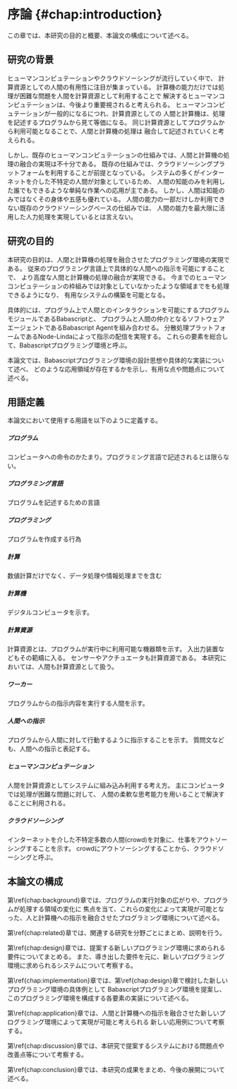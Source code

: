 # 序論 {#chap:introduction}

この章では、本研究の目的と概要、本論文の構成について述べる。

<!--
- ヒューマンコンピュテーション等が流行
  - 人間を計算資源とするようになってきた
  - 計算機だけでは処理できない問題を人間が手伝うことで実現する
  - 人間と計算機の共生が近づいている
- 既存の仕組みではまだ完全にはできていない
  - 人間が強いの知能だけではない
  - 身体や五感、それらを利用した情報処理である
  - クラウドソーシングを利用する今の手法では完璧とはいえない
- 人間が優れている点をフルに使える、人間と計算機の処理が融合させるべきである。
 -->

## 研究の背景

ヒューマンコンピュテーションやクラウドソーシングが流行していく中で、
計算資源としての人間の有用性に注目が集まっている。
計算機の能力だけでは処理が困難な問題を人間を計算資源として利用することで
解決するヒューマンコンピュテーションは、今後より重要視されると考えられる。
ヒューマンコンピュテーションが一般的になるにつれ、計算資源としての
人間と計算機は、処理を記述するプログラムから見て等価になる。
同じ計算資源としてプログラムから利用可能となることで、人間と計算機の処理は
融合して記述されていくと考えられる。

しかし、既存のヒューマンコンピュテーションの仕組みでは、人間と計算機の処理の融合の実現は不十分である。
既存の仕組みでは、クラウドソーシングプラットフォームを利用することが前提となっている。
システムの多くがインターネットを介した不特定の人間が対象としているため、
人間の知能のみを利用した誰でもできるような単純な作業への応用が主である。
しかし、人間は知能のみではなくその身体や五感も優れている。
人間の能力の一部だけしか利用できない既存のクラウドソーシングベースの仕組みでは、
人間の能力を最大限に活用した人力処理を実現しているとは言えない。

<!--
プログラムが今後、実世界を含むより広範な領域を制御することを考えると、
これらの能力を取り込むことで人間の行動さえも

これら全ての能力を取り込むためには、身近で利用可能な人間を対象とする必要がある。


身体や五感という人間の優れた能力を取り込むためには、
計算機の能力は最大限に利用可能であるが、人間の能力は最大限に利用出来ていない。

人間の優れている点を完全に活用し、人間と計算機の処理の融合を実現することで、


人間が優れている点を完全に活用できるような、人間と計算機の処理の融合が実現できれば、
今までのヒューマンコンピュテーションの枠組みでは対象としていなかったような領域までをも処理できるようになり、
有用なシステムの構築が可能となる。 -->

## 研究の目的

本研究の目的は、人間と計算機の処理を融合させたプログラミング環境の実現である。
従来のプログラミング言語上で具体的な人間への指示を可能にすることで、
より高度な人間と計算機の処理の融合が実現できる。
今までのヒューマンコンピュテーションの枠組みでは対象としていなかったような領域までをも処理できるようになり、
有用なシステムの構築を可能となる。

具体的には、プログラム上で人間とのインタラクションを可能にするプログラムモジュールであるBabascriptと、
プログラムと人間の仲介となるソフトウェアエージェントであるBabascript Agentを組み合わせる。
分散処理プラットフォームであるNode-Lindaによって指示の配信を実現する。
これらの要素を総合して、Babascriptプログラミング環境と呼ぶ。

本論文では、Babascriptプログラミング環境の設計思想や具体的な実装について述べ、
どのような応用領域が存在するかを示し、有用な点や問題点について述べる。

<!-- ## 研究の動機と目的 -->

<!--
 - プログラムは非常に優れた処理記述フォーマットである
 - コンピュータに読めるように論理的に緻密に記述しなくてはならない
 - 一方で、人間にも読めるように書く必要がある
 - プログラムとは、ただコンピュータに対する命令を記述するだけのものではない
 - 実現させたい状態に至るまでの過程を記述するものだと考えられる。
 - さらに近年では、ヒューマンコンピュテーション等の概念が受け入れられつつある
 - 人間もコンピュータも関係なく、プログラムの指示の元、作業をこなすようになった

 - より人間とコンピュータが共生し、プログラムによって様々な処理を実行していく社会を実現したい
 - しかし、まだまだプログラムが記述出来る領域は狭い。
 - 例えば、プログラム上で人間を利用するようになっても、インターネットを介した不特定の人間が対象で、まだ演算装置としての役割が主である。
 - プログラムの元、人間を完全に活用することができれば、人間の仕事等も、コンピュータの支援を受けつつ
 - 実行できるようになる。

 - そこで、本研究では、人間と計算機への指示を対等に記述可能なプログラミング環境の実現を目的とする。
 - このプログラミング環境では、特定の人物を対象とすることができるため、実世界でのタスクなども記述可能だ。
 - 本提案を通して、プログラムの新たな可能性を模索する。

 -->

<!-- プログラムは非常に優れた処理記述フォーマットである。
コンピュータに対する処理命令を記述するためのものであるため、コンピュータが理解できるような、正確な記述が必要である。
一方で、プログラムは人間が書き、読むこともあるため、人間にとっての可読性も考えた上で記述しておかなければならない。
プログラムはコンピュータが実行しているだけで、本来は、実現したい状態への道筋を描いたドキュメントなのである。
プログラムという優れた媒体であらゆる処理を記述出来ればと考える。


近年では、ヒューマンコンピュテーションの概念が広まり、プログラムの指示の下、人間もコンピュータも同様に指示を受け取り作業を
こなすようになっている。
プログラム上において、人間とコンピュータの垣根は今後取り払われていくと考えられる。
人間とコンピュータが共生していく中で、プログラムによって様々な処理を実行していく社会が実現する。

しかし、現状のシステムでは、プログラムから利用出来る人間の機能は限られている。
システムの多くが、インターネットを介した不特定の人間を対象としているため、基本的に演算能力しか使うことが出来ない。
プログラムによって、特定の個人、例えば自分自身を完全に活用することができれば、今まではプログラムとして記述すると考えていなかったような
領域までもがプログラムで記述できるようになるだろう。


そこで、本研究では、人間と計算機への指示を対等に記述可能なプログラミング環境の実現を目的とする。
このプログラミング環境では、特定の人物を対象とすることができる。
そのため、実世界におけるタスクなどをプログラムで記述し、人間に実行させるということが可能となる。

本研究を通して、人間と計算機を計算資源とした新しいプログラムの可能性を模索する。 -->


## 用語定義

本論文において使用する用語を以下のように定義する。

##### プログラム
コンピュータへの命令のかたまり。プログラミング言語で記述されるとは限らない。

##### プログラミング言語

プログラムを記述するための言語

##### プログラミング

プログラムを作成する行為

##### 計算

数値計算だけでなく、データ処理や情報処理までを含む

##### 計算機

デジタルコンピュータを示す。

##### 計算資源

計算資源とは、プログラムが実行中に利用可能な機器類を示す。
入出力装置などもその範疇に入る。
センサーやアクチュエータも計算資源である。
本研究においては、人間も計算資源として扱う。

##### ワーカー

プログラムからの指示内容を実行する人間を示す。

##### 人間への指示

プログラムから人間に対して行動するように指示することを示す。
質問文なども、人間への指示と表記する。

##### ヒューマンコンピュテーション

人間を計算資源としてシステムに組み込み利用する考え方。
主にコンピュータでは処理が困難な問題に対して、
人間の柔軟な思考能力を用いることで解決することに利用される。

##### クラウドソーシング

インターネットを介した不特定多数の人間(crowd)を対象に、仕事をアウトソーシングすることを示す。
crowdにアウトソーシングすることから、クラウドソーシングと呼ぶ。

<!-- ##### ソフトウェアエージェント

ユーザとソフトウェアの -->

## 本論文の構成

第\ref{chap:background}章では、プログラムの実行対象の広がりや、プログラムが処理する領域の変化に
焦点を当て、これらの変化によって実現が可能となった、人と計算機への指示を融合させたプログラミング環境について述べる。

第\ref{chap:related}章では、関連する研究を分野ごとにまとめ、説明を行う。

第\ref{chap:design}章では、提案する新しいプログラミング環境に求められる要件についてまとめる。
また、導き出した要件を元に、新しいプログラミング環境に求められるシステムについて考察する。

第\ref{chap:implementation}章では、第\ref{chap:design}章で検討した新しいプログラミング環境の具体例として
Babascriptプログラミング環境を提案し、このプログラミング環境を構成する各要素の実装について述べる。

第\ref{chap:application}章では、人間と計算機への指示を融合させた新しいプログラミング環境によって実現が可能と考えられる
新しい応用例について考察する。

第\ref{chap:discussion}章では、本研究で提案するシステムにおける問題点や改善点等について考察する。

第\ref{chap:conclusion}章では、本研究の成果をまとめ、今後の展開について述べる。
